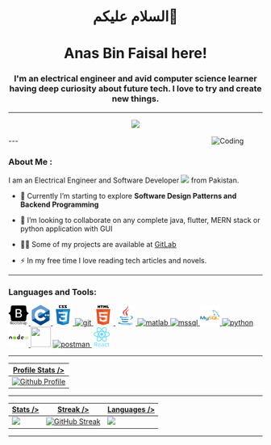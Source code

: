 <!-- [![MasterHead](https://support.squarespace.com/hc/article_attachments/360000358267/gif-example4.gif)]() -->
<h1 align="center"> السلام عليكم👋</h1>
<h1 align="center">Anas Bin Faisal here!</h1>
<h3 align="center">I'm an electrical engineer and avid computer science learner having deep curiosity about future tech. I love to try and create new things.</h3>

---
<p align="center">
<img src="https://readme-typing-svg.herokuapp.com?&font=IBM+Plex+Sans&color=36BCF7FF&size=32&lines=Welcome+to+my+GitHub+Profile!;I'm+a+MERN+Stack+developer;I'm+a+competitive+programmer;I'm+a+Flutter+developer" />
</p>
---

<img align="right" alt="Coding" width="20%" src="https://media.giphy.com/media/M9gbBd9nbDrOTu1Mqx/giphy.gif">

<h3>About Me :</h3>
<p>I am an Electrical Engineer and Software Developer <img src="https://media.giphy.com/media/WUlplcMpOCEmTGBtBW/giphy.gif" width="30"> from Pakistan.</p>

- 🌱 Currently I’m starting to explore **Software Design Patterns and Backend Programming**

- 👯 I’m looking to collaborate on any complete java, flutter, MERN stack or python application with GUI

- 👨‍💻 Some of my projects are available at [GitLab](https://gitlab.com/)

- ⚡ In my free time I love reading tech articles and novels.


---

<h3>Languages and Tools:</h3>
<p align="left"> <a href="https://getbootstrap.com" target="_blank" rel="noreferrer"> 
<img src="https://raw.githubusercontent.com/devicons/devicon/master/icons/bootstrap/bootstrap-plain-wordmark.svg" alt="bootstrap" width="40" height="40"/> </a> 
<a href="https://www.w3schools.com/cpp/" target="_blank" rel="noreferrer">
<img src="https://raw.githubusercontent.com/devicons/devicon/master/icons/cplusplus/cplusplus-original.svg" alt="cplusplus" width="40" height="40"/> 
</a>
<a href="https://www.w3schools.com/css/" target="_blank" rel="noreferrer">
<img src="https://raw.githubusercontent.com/devicons/devicon/master/icons/css3/css3-original-wordmark.svg" alt="css3" width="40" height="40"/> </a> 
<a href="https://git-scm.com/" target="_blank" rel="noreferrer">
<img src="https://www.vectorlogo.zone/logos/git-scm/git-scm-icon.svg" alt="git" width="40" height="40"/> </a>
<a href="https://www.w3.org/html/" target="_blank" rel="noreferrer">
<img src="https://raw.githubusercontent.com/devicons/devicon/master/icons/html5/html5-original-wordmark.svg" alt="html5" width="40" height="40"/> </a> 
<a href="https://www.java.com" target="_blank" rel="noreferrer"> 
<img src="https://raw.githubusercontent.com/devicons/devicon/master/icons/java/java-original.svg" alt="java" width="40" height="40"/> </a> 
<a href="https://www.linux.org/" target="_blank" rel="noreferrer"> 
<img src="https://upload.wikimedia.org/wikipedia/commons/2/21/Matlab_Logo.png" alt="matlab" width="40" height="40"/> </a> 
<a href="https://www.microsoft.com/en-us/sql-server" target="_blank" rel="noreferrer"> 
<img src="https://www.svgrepo.com/show/303229/microsoft-sql-server-logo.svg" alt="mssql" width="40" height="40"/> </a> 
<a href="https://www.mysql.com/" target="_blank" rel="noreferrer"> 
<img src="https://raw.githubusercontent.com/devicons/devicon/master/icons/mysql/mysql-original-wordmark.svg" alt="mysql" width="40" height="40"/> </a>
<a href="https://www.python.org/" target="_blank" rel="noreferrer">
<img src="https://cdn.jsdelivr.net/gh/devicons/devicon/icons/python/python-original-wordmark.svg" alt="python" width="40" height="40"/> </a>
<a href="https://nodejs.org" target="_blank" rel="noreferrer">
<img src="https://raw.githubusercontent.com/devicons/devicon/master/icons/nodejs/nodejs-original-wordmark.svg" alt="nodejs" width="40" height="40"/> </a>
<a href="https://expressjs.com/" target="_blank" rel="noreferrer">
<img src="https://cdn.jsdelivr.net/gh/devicons/devicon/icons/express/express-original-wordmark.svg" width="40" height="40" /></a>
<a href="https://pandas.pydata.org/" target="_blank" rel="noreferrer"> 
<img src="https://www.vectorlogo.zone/logos/getpostman/getpostman-icon.svg" alt="postman" width="40" height="40"/> </a>
<img src="https://raw.githubusercontent.com/devicons/devicon/master/icons/react/react-original-wordmark.svg" alt="react" width="40" height="40"/> </a>
<a href="https://sass-lang.com" target="_blank" rel="noreferrer"> </p>

---
|Profile Stats />|
|---|
|![Github Profile](http://github-profile-summary-cards.vercel.app/api/cards/profile-details?username=Anasbinfaisal&theme=tokyonight)|
---

|Stats />|Streak />|Languages />
|---|---|---|
|![](https://github-profile-summary-cards.vercel.app/api/cards/stats?username=Anasbinfaisal&theme=tokyonight)|[![GitHub Streak](https://streak-stats.demolab.com/?user=Anasbinfaisal&theme=tokyonight&hide_border=true&border_radius=32&date_format=j%20M%5B%20Y%5D&ring=888888)](https://git.io/streak-stats)|![](https://github-profile-summary-cards.vercel.app/api/cards/repos-per-language?username=Anasbinfaisal&theme=tokyonight)|
---
